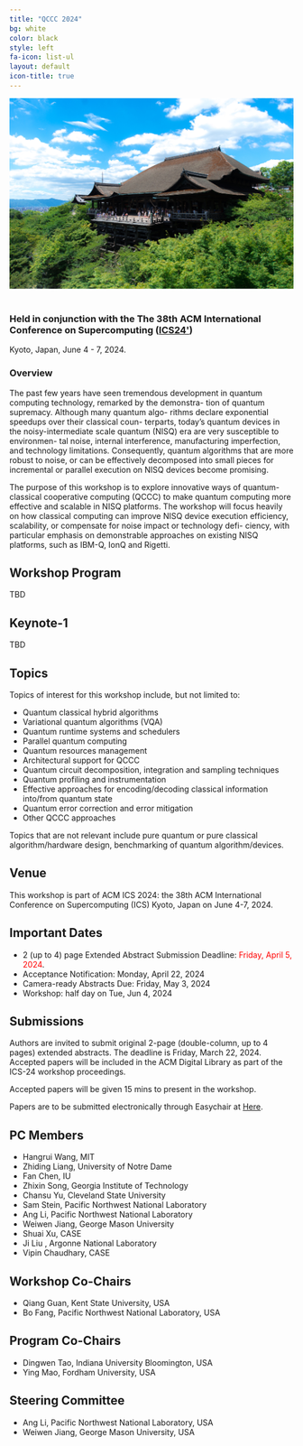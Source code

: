 ```yaml
---
title: "QCCC 2024"
bg: white
color: black
style: left
fa-icon: list-ul
layout: default
icon-title: true
---
```

 
<div style="text-align:center;">
  <span class="fa-stack subtlecircle" style="font-size:64px; background:rgba(0,128,0,0.1)">
    <i class="fa fa-circle fa-stack-2x text-white"></i>
    <i class="fa fa-server fa-stack-1x text-green"></i>
  </span>
</div>

<div style="text-align:center;">
  <a href="https://www.hpdc.org/2023/"><img width="800px" src="img/kyotobackground.png"/></a>
  &nbsp;  &nbsp;  &nbsp;  &nbsp;
</div>

    
### Held in conjunction with the The 38th ACM International Conference on Supercomputing ([ICS24'](https://ics2024.github.io/index.html))
Kyoto, Japan, June 4 - 7, 2024.


### Overview
The past few years have seen tremendous development in quantum computing technology, remarked by the demonstra- tion of quantum supremacy. Although many quantum algo- rithms declare exponential speedups over their classical coun- terparts, today’s quantum devices in the noisy-intermediate scale quantum (NISQ) era are very susceptible to environmen- tal noise, internal interference, manufacturing imperfection, and technology limitations. Consequently, quantum algorithms that are more robust to noise, or can be effectively decomposed into small pieces for incremental or parallel execution on NISQ devices become promising.

The purpose of this workshop is to explore innovative ways of quantum-classical cooperative computing (QCCC) to make quantum computing more effective and scalable in NISQ platforms. The workshop will focus heavily on how classical computing can improve NISQ device execution efficiency, scalability, or compensate for noise impact or technology defi- ciency, with particular emphasis on demonstrable approaches on existing NISQ platforms, such as IBM-Q, IonQ and Rigetti.

## Workshop Program
TBD


## Keynote-1
TBD


## Topics

Topics of interest for this workshop include, but not limited to:

* Quantum classical hybrid algorithms
* Variational quantum algorithms (VQA)
* Quantum runtime systems and schedulers
* Parallel quantum computing
* Quantum resources management
* Architectural support for QCCC
* Quantum circuit decomposition, integration and sampling techniques
* Quantum profiling and instrumentation
* Effective approaches for encoding/decoding classical information into/from quantum state
* Quantum error correction and error mitigation
* Other QCCC approaches

Topics that are not relevant include pure quantum or pure classical algorithm/hardware design, benchmarking of quantum algorithm/devices. 

## Venue

This workshop is part of ACM ICS 2024: the 38th ACM International Conference on Supercomputing (ICS)
Kyoto, Japan on June 4-7, 2024.


## Important Dates 

* 2 (up to 4) page Extended Abstract Submission Deadline: <span style="color:red">Friday, April 5, 2024</span>.
* Acceptance Notification: Monday, April 22, 2024
* Camera-ready Abstracts Due: Friday, May 3, 2024
* Workshop: half day on Tue, Jun 4, 2024


## Submissions
Authors are invited to submit original 2-page (double-column, up to 4 pages) extended abstracts. The deadline is Friday, March 22, 2024. Accepted papers will be included in the ACM Digital Library as part of the ICS-24 workshop proceedings. 


Accepted papers will be given 15 mins to present in the workshop.

Papers are to be submitted electronically through Easychair at [Here](https://easychair.org/conferences/?conf=qccc24).

## PC Members
* Hangrui Wang, MIT
* Zhiding Liang, University of Notre Dame
* Fan Chen, IU
* Zhixin Song, Georgia Institute of Technology
* Chansu Yu, Cleveland State University
* Sam Stein, Pacific Northwest National Laboratory
* Ang Li, Pacific Northwest National Laboratory
* Weiwen Jiang, George Mason University
* Shuai Xu, CASE
* Ji Liu , Argonne National Laboratory
* Vipin Chaudhary, CASE

## Workshop Co-Chairs
* Qiang Guan, Kent State University, USA
* Bo Fang, Pacific Northwest National Laboratory, USA

## Program Co-Chairs
* Dingwen Tao, Indiana University Bloomington, USA
* Ying Mao, Fordham University, USA

## Steering Committee
* Ang Li, Pacific Northwest National Laboratory, USA
* Weiwen Jiang, George Mason University, USA


<script type='text/javascript' id='clustrmaps' src='//cdn.clustrmaps.com/map_v2.js?cl=ffffff&w=300&t=tt&d=cIhgYH1fFbP-ZJ070ZjU28sR5hr_iWckMoZ9Qd3Yw1c&co=1a6ea8'></script>

